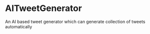 # AITweetGenerator
An AI based tweet generator which can generate collection of tweets automatically
